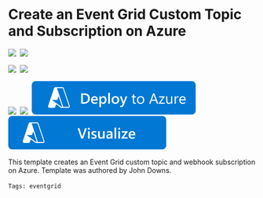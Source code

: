# Create an Event Grid Custom Topic and Subscription on Azure

<IMG SRC="https://azurequickstartsservice.blob.core.windows.net/badges/101-event-grid/PublicLastTestDate.svg" />&nbsp;
<IMG SRC="https://azurequickstartsservice.blob.core.windows.net/badges/101-event-grid/PublicDeployment.svg" />&nbsp;

<IMG SRC="https://azurequickstartsservice.blob.core.windows.net/badges/101-event-grid/FairfaxLastTestDate.svg" />&nbsp;
<IMG SRC="https://azurequickstartsservice.blob.core.windows.net/badges/101-event-grid/FairfaxDeployment.svg" />&nbsp;

<IMG SRC="https://azurequickstartsservice.blob.core.windows.net/badges/101-event-grid/BestPracticeResult.svg" />&nbsp;
<IMG SRC="https://azurequickstartsservice.blob.core.windows.net/badges/101-event-grid/CredScanResult.svg" />&nbsp;
<a href="https://portal.azure.com/#create/Microsoft.Template/uri/https%3A%2F%2Fraw.githubusercontent.com%2FAzure%2Fazure-quickstart-templates%2Fmaster%2F101-event-grid%2Fazuredeploy.json" target="_blank">
    <img src="https://raw.githubusercontent.com/Azure/azure-quickstart-templates/master/1-CONTRIBUTION-GUIDE/images/deploytoazure.svg"/>
</a>
<a href="http://armviz.io/#/?load=https%3A%2F%2Fraw.githubusercontent.com%2FAzure%2Fazure-quickstart-templates%2Fmaster%2F101-event-grid%2Fazuredeploy.json" target="_blank">
    <img src="https://raw.githubusercontent.com/Azure/azure-quickstart-templates/master/1-CONTRIBUTION-GUIDE/images/visualizebutton.svg"/>
</a>

This template creates an Event Grid custom topic and webhook subscription on Azure. Template was authored by John Downs.

`Tags: eventgrid`

